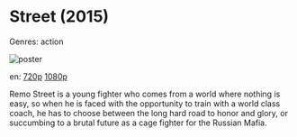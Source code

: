 # Street (2015)

Genres: action

![poster](http://image.tmdb.org/t/p/w500/4jdLj4J97zxbuk8pGlcksMZ7j4w.jpg)

en:
  [720p](magnet:?xt=urn:btih:3939E8E9AB2FB89B201AA066A55844C087CCDD6D&tr=udp://glotorrents.pw:6969/announce&tr=udp://tracker.opentrackr.org:1337/announce&tr=udp://torrent.gresille.org:80/announce&tr=udp://tracker.openbittorrent.com:80&tr=udp://tracker.coppersurfer.tk:6969&tr=udp://tracker.leechers-paradise.org:6969&tr=udp://p4p.arenabg.ch:1337&tr=udp://tracker.internetwarriors.net:1337)
  [1080p](magnet:?xt=urn:btih:FE7B02BA4D16FE34125B4150DB2BB34A6087244A&tr=udp://glotorrents.pw:6969/announce&tr=udp://tracker.opentrackr.org:1337/announce&tr=udp://torrent.gresille.org:80/announce&tr=udp://tracker.openbittorrent.com:80&tr=udp://tracker.coppersurfer.tk:6969&tr=udp://tracker.leechers-paradise.org:6969&tr=udp://p4p.arenabg.ch:1337&tr=udp://tracker.internetwarriors.net:1337)
  


Remo Street is a young fighter who comes from a world where nothing is easy, so when he is faced with the opportunity to train with a world class coach, he has to choose between the long hard road to honor and glory, or succumbing to a brutal future as a cage fighter for the Russian Mafia.
